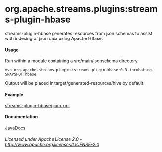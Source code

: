 org.apache.streams.plugins:streams-plugin-hbase
===============================================

streams-plugin-hbase generates resources from json schemas to assist with indexing of json data using Apache HBase.

#### Usage

Run within a module containing a src/main/jsonschema directory

    mvn org.apache.streams.plugins:streams-plugin-hbase:0.3-incubating-SNAPSHOT:hbase

Output will be placed in target/generated-resources/hive by default

#### Example

[streams-plugin-hbase/pom.xml](streams-plugin-hbase/pom.xml "streams-plugin-hbase/pom.xml")

#### Documentation

[JavaDocs](apidocs/index.html "JavaDocs")

###### Licensed under Apache License 2.0 - http://www.apache.org/licenses/LICENSE-2.0